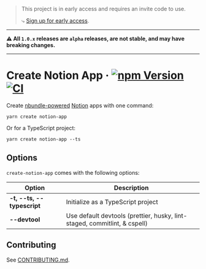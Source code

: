 > This project is in early access and requires an invite code to use.
>
> ⤷ [Sign up for early access](https://phuctm97.gumroad.com/l/nbundle-waitlist).

---

**⚠️ All `1.0.x` releases are `alpha` releases, are not stable, and may have breaking changes.**

---

# Create Notion App &middot; [![npm Version](https://img.shields.io/npm/v/create-notion-app?logo=npm)](https://www.npmjs.com/package/create-notion-app) [![CI](https://github.com/nbundle/create-notion-app/actions/workflows/ci.yml/badge.svg)](https://github.com/nbundle/create-notion-app/actions/workflows/ci.yml)

Create [nbundle-powered][nbundle] [Notion] apps with one command:

```shell
yarn create notion-app
```

Or for a TypeScript project:

```shell
yarn create notion-app --ts
```

## Options

`create-notion-app` comes with the following options:

| Option                     | Description                                                               |
| -------------------------- | ------------------------------------------------------------------------- |
| **-t, --ts, --typescript** | Initialize as a TypeScript project                                        |
| **--devtool**              | Use default devtools (prettier, husky, lint-staged, commitlint, & cspell) |

## Contributing

See [CONTRIBUTING.md](CONTRIBUTING.md).

<!-- Links -->

[nbundle]: https://developers.nbundle.com
[notion]: https://www.notion.so
